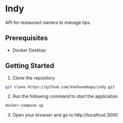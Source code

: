 # Indy

API for restaurant owners to manage tips.

## Prerequisites

- Docker Desktop

## Getting Started

1. Clone the repository

```bash
git clone https://github.com/VanhoveHugo/indy.git
```

2. Run the following command to start the application

```bash
docker-compose up
```

3. Open your browser and go to http://localhost:3000
